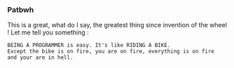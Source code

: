 ### Patbwh

This is a great, what do I say, the greatest thing since invention of the wheel !
Let me tell you something :

```JS
BEING A PROGRAMMER is easy. It's like RIDING A BIKE.
Except the bike is on fire, you are on fire, everything is on fire
and your are in hell.
```

